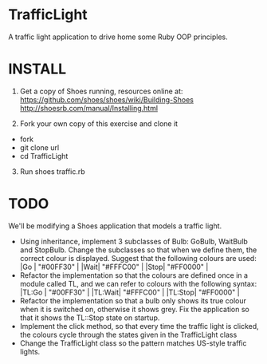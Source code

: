 TrafficLight
============

A traffic light application to drive home some Ruby OOP principles.

# INSTALL

1. Get a copy of Shoes running, resources online at:
    https://github.com/shoes/shoes/wiki/Building-Shoes
    http://shoesrb.com/manual/Installing.html
    
2. Fork your own copy of this exercise and clone it
  * fork
  * git clone url
  * cd TrafficLight

3. Run
    shoes traffic.rb
    
# TODO

We'll be modifying a Shoes application that models a traffic light.

* Using inheritance, implement 3 subclasses of Bulb: GoBulb, WaitBulb and 
StopBulb. Change the subclasses so that when we define them, the correct colour
is displayed. Suggest that the following colours are used:
  |Go  | "#00FF30" | 
  |Wait| "#FFFC00" |
  |Stop| "#FF0000" |
* Refactor the implementation so that the colours are defined once in a module 
called TL, and we can refer to colours with the following syntax:
  |TL:Go  | "#00FF30" | 
  |TL:Wait| "#FFFC00" |
  |TL:Stop| "#FF0000" |
* Refactor the implementation so that a bulb only shows its true colour when it 
is switched on, otherwise it shows grey. Fix the application so that it shows 
the TL::Stop state on startup. 
* Implement the click method, so that every time the traffic light is clicked, 
the colours cycle through the states given in the TrafficLight class
* Change the TrafficLight class so the pattern matches US-style traffic lights.